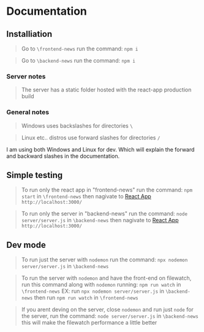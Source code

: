 # Documentation

## Installiation
> Go to `\frontend-news` run the command: `npm i`

> Go to `\backend-news` run the command: `npm i`

### Server notes
> The server has a static folder hosted with the react-app production build

### General notes
> Windows uses backslashes for directories `\`

> Linux etc.. distros use forward slashes for directories `/`

I am using both Windows and Linux for dev. Which will explain the forward and backward slashes in the documentation.

## Simple testing
> To run only the react app in "frontend-news" run the command: `npm start` in `\frontend-news` then nagivate to [React App](http://localhost:3000/) `http://localhost:3000/`

> To run only the server in "backend-news" run the command: `node server/server.js` in `\backend-news` then nagivate to [React App](http://localhost:3000/) `http://localhost:3000/`

## Dev mode
> To run just the server with `nodemon` run the command: `npx nodemon server/server.js` in `\backend-news`

> To run the server with `nodemon` and have the front-end on filewatch, run this command along with `nodemon` running: `npm run watch` in `\frontend-news` EX: run `npx nodemon server/server.js` in `\backend-news` then run `npm run watch` in `\frontend-news`

> If you arent deving on the server, close `nodemon` and run just `node` for the server, run the command: `node server/server.js` in `\backend-news` this will make the filewatch performance a little better
